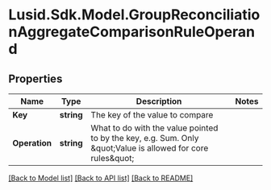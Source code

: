 # Lusid.Sdk.Model.GroupReconciliationAggregateComparisonRuleOperand

## Properties

Name | Type | Description | Notes
------------ | ------------- | ------------- | -------------
**Key** | **string** | The key of the value to compare | 
**Operation** | **string** | What to do with the value pointed to by the key, e.g. Sum. Only \&quot;Value is allowed for core rules\&quot; | 

[[Back to Model list]](../README.md#documentation-for-models) [[Back to API list]](../README.md#documentation-for-api-endpoints) [[Back to README]](../README.md)

